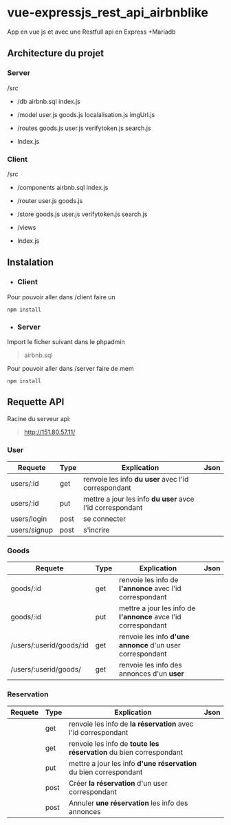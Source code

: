 # vue-expressjs_rest_api_airbnblike

App en vue js et avec une Restfull api en Express +Mariadb

## Architecture du projet 
### Server
/src

 - /db 
		 airbnb.sql 
		 index.js
		 
 - /model
		user.js
		goods.js
		localalisation.js
		imgUrl.js
 
 - /routes
		 goods.js
		 user.js
		 verifytoken.js
		 search.js
 - Index.js

### Client
/src

 - /components
		 airbnb.sql 
		 index.js
		 
 - /router
		user.js
		goods.js
		
 
 - /store
		 goods.js
		 user.js
		 verifytoken.js
		 search.js
		 
 - /views
 
 - Index.js

## Instalation

 - ### Client

Pour pouvoir aller dans /client faire un

	npm install

 - ### Server
Import le ficher suivant dans le phpadmin
> airbnb.sql 

Pour pouvoir aller dans /server faire de mem

	npm install
	
## Requette API
Racine du serveur api:

> http://151.80.57.11/

### User
| Requete | Type   | Explication | Json |  
|--|--|--|--|
| users/:id| get | renvoie les info **du user** avec l'id correspondant |  |
| users/:id | put | mettre a jour les info **du user** avce l'id correspondant |  |
| users/login | post | se connecter |  |
| users/signup | post | s'incrire |  |

### Goods
| Requete | Type   | Explication | Json |  
|--|--|--|--|
| goods/:id | get | renvoie les info de **l'annonce** avec l'id correspondant |  |
| goods/:id | put | mettre a jour les info de **l'annonce**  avce l'id correspondant |  |
| /users/:userid/goods/:id | get | renvoie les info **d'une annonce** d'un user correspondant |  |
| /users/:userid/goods/ | get | renvoie les info des annonces d'un **user** |  |

### Reservation
| Requete | Type   | Explication | Json |  
|--|--|--|--|
|  | get | renvoie les info de **la réservation** avec l'id correspondant |  |
|  | get | renvoie les info de **toute les réservation** du bien correspondant |  |
|  | put | mettre a jour les info **d'une réservation**  du bien correspondant |  |
|  | post | Créer **la réservation** d'un user  correspondant |  |
|  | post | Annuler **une réservation**  les info des annonces  |  |
<!--stackedit_data:
eyJoaXN0b3J5IjpbMTM1NjgzNjk2NSwtMTI2ODI2Mjk0MywyND
MyOTQ0NTUsMTk5MDYzOTAwMSw1ODQ5MTc2NjQsMTk1NDU2NzU2
NywtNzY2NzY4Njc0LDEyMDY5NjI3MzIsLTgzNjc1MTU4Nyw5MT
A1Mjc5NTgsLTYwNzkzMDM0MiwtMTk3ODY1MjI0NywtMzMyNDU1
MzYzXX0=
-->